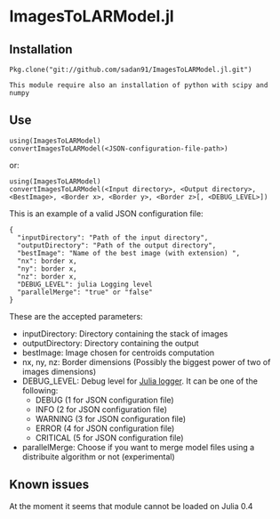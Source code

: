 # ImagesToLARModel.jl

Installation
------

    Pkg.clone("git://github.com/sadan91/ImagesToLARModel.jl.git")
    
    This module require also an installation of python with scipy and numpy

Use
------

    using(ImagesToLARModel)
    convertImagesToLARModel(<JSON-configuration-file-path>)
 
 or:
 
    using(ImagesToLARModel)
    convertImagesToLARModel(<Input directory>, <Output directory>, <BestImage>, <Border x>, <Border y>, <Border z>[, <DEBUG_LEVEL>])

This is an example of a valid JSON configuration file:

    {
      "inputDirectory": "Path of the input directory",
      "outputDirectory": "Path of the output directory",
      "bestImage": "Name of the best image (with extension) ",
      "nx": border x,
      "ny": border x,
      "nz": border x,
      "DEBUG_LEVEL": julia Logging level
      "parallelMerge": "true" or "false" 
    }

These are the accepted parameters:

- inputDirectory: Directory containing the stack of images
- outputDirectory: Directory containing the output
- bestImage: Image chosen for centroids computation
- nx, ny, nz: Border dimensions (Possibly the biggest power of two of images dimensions)
- DEBUG_LEVEL: Debug level for [Julia logger](https://github.com/kmsquire/Logging.jl). It can be one of the following:
    - DEBUG (1 for JSON configuration file)
    - INFO (2 for JSON configuration file)
    - WARNING (3 for JSON configuration file)
    - ERROR (4 for JSON configuration file)
    - CRITICAL (5 for JSON configuration file)
- parallelMerge: Choose if you want to merge model files using a distribuite algorithm or not (experimental)

Known issues
------
At the moment it seems that module cannot be loaded on Julia 0.4